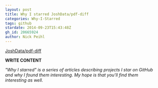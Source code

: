 ```yaml
---
layout: post
title: Why I starred JoshData/pdf-diff
categories: Why-I-Starred
tags: github
stardate: 2014-09-23T15:43:48Z
gh_id: 20665924
author: Nick Peihl
---
```


[JoshData/pdf-diff](star.repo.html_url)

**WRITE CONTENT**

*"Why I starred" is a series of articles describing projects I star on GitHub and why I found them interesting. My hope is that you'll find them interesting as well.*

